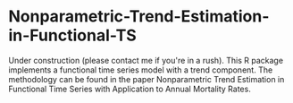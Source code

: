 # Nonparametric-Trend-Estimation-in-Functional-TS
Under construction (please contact me if you're in a rush).
This R package implements a functional time series model with a trend component. The methodology can be found in the paper Nonparametric Trend Estimation in Functional Time Series with Application to Annual Mortality Rates.
